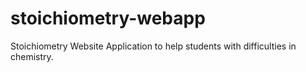 # stoichiometry-webapp
Stoichiometry Website Application to help students with difficulties in chemistry.
